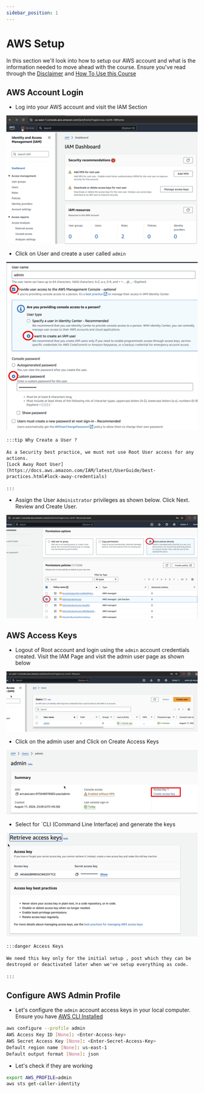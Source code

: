 ```yaml
---
sidebar_position: 1
---
```


# AWS Setup

In this section we'll look into how to setup our AWS account and what is the information needed to move ahead with the course.
Ensure you've read through the [Disclaimer](docs/intro.md#disclaimer) and [How To Use this Course](docs/intro.md#how-to-follow-this-course-)

## AWS Account Login

- Log into your AWS account and visit the IAM Section

![AWS IAM](img/aws_iam.png)

- Click on User and create a user called `admin`

![Admin User](img/admin_user.png)

    :::tip Why Create a User ?

    As a Security best practice, we must not use Root User access for any actions.
    [Lock Away Root User](https://docs.aws.amazon.com/IAM/latest/UserGuide/best-practices.html#lock-away-credentials)

    :::

- Assign the User `Administrator` privileges as shown below. Click Next. Review and Create User.

![](img/admin_permissions.png)

## AWS Access Keys

- Logout of Root account and login using the `admin` account credentials created. Visit the IAM Page and visit the admin user page as shown below

![](img/visit_admin_user.png)

- Click on the admin user and Click on Create Access Keys

![](img/click_create_access_key.png)

- Select for `CLI (Command Line Interface) and generate the keys

![](img/generate_keys.png)

    :::danger Access Keys

    We need this key only for the initial setup , post which they can be destroyed or deactivated later when we've setup everything as code.

    :::

## Configure AWS Admin Profile

- Let's configure the `admin` account access keys in your local computer. Ensure you have [AWS CLI Installed](https://docs.aws.amazon.com/cli/latest/userguide/getting-started-install.html)

```bash
aws configure --profile admin
AWS Access Key ID [None]: <Enter-Access-key>
AWS Secret Access Key [None]: <Enter-Secret-Access-Key>
Default region name [None]: us-east-1
Default output format [None]: json
```

- Let's check if they are working

```bash
export AWS_PROFILE=admin
aws sts get-caller-identity
```
